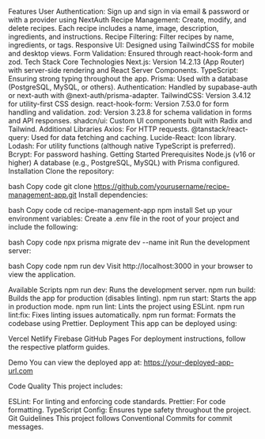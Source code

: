 Features
User Authentication: Sign up and sign in via email & password or with a provider using NextAuth
Recipe Management: Create, modify, and delete recipes.
Each recipe includes a name, image, description, ingredients, and instructions.
Recipe Filtering: Filter recipes by name, ingredients, or tags.
Responsive UI: Designed using TailwindCSS for mobile and desktop views.
Form Validation: Ensured through react-hook-form and zod.
Tech Stack
Core Technologies
Next.js: Version 14.2.13 (App Router) with server-side rendering and React Server Components.
TypeScript: Ensuring strong typing throughout the app.
Prisma: Used with a database (PostgreSQL, MySQL, or others).
Authentication: Handled by supabase-auth or next-auth with @next-auth/prisma-adapter.
TailwindCSS: Version 3.4.12 for utility-first CSS design.
react-hook-form: Version 7.53.0 for form handling and validation.
zod: Version 3.23.8 for schema validation in forms and API responses.
shadcn/ui: Custom UI components built with Radix and Tailwind.
Additional Libraries
Axios: For HTTP requests.
@tanstack/react-query: Used for data fetching and caching.
Lucide-React: Icon library.
Lodash: For utility functions (although native TypeScript is preferred).
Bcrypt: For password hashing.
Getting Started
Prerequisites
Node.js (v16 or higher)
A database (e.g., PostgreSQL, MySQL) with Prisma configured.
Installation
Clone the repository:

bash
Copy code
git clone https://github.com/yourusername/recipe-management-app.git
Install dependencies:

bash
Copy code
cd recipe-management-app
npm install
Set up your environment variables: Create a .env file in the root of your project and include the following:

bash
Copy code
npx prisma migrate dev --name init
Run the development server:

bash
Copy code
npm run dev
Visit http://localhost:3000 in your browser to view the application.

Available Scripts
npm run dev: Runs the development server.
npm run build: Builds the app for production (disables linting).
npm run start: Starts the app in production mode.
npm run lint: Lints the project using ESLint.
npm run lint:fix: Fixes linting issues automatically.
npm run format: Formats the codebase using Prettier.
Deployment
This app can be deployed using:

Vercel
Netlify
Firebase
GitHub Pages
For deployment instructions, follow the respective platform guides.

Demo
You can view the deployed app at: https://your-deployed-app-url.com

Code Quality
This project includes:

ESLint: For linting and enforcing code standards.
Prettier: For code formatting.
TypeScript Config: Ensures type safety throughout the project.
Git Guidelines
This project follows Conventional Commits for commit messages.

